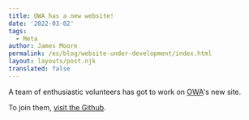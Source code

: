 ```yaml
---
title: OWA has a new website!
date: '2022-03-02'
tags:
  - Meta
author: James Moore
permalink: /es/blog/website-under-development/index.html
layout: layouts/post.njk
translated: false
---
```

A team of enthusiastic volunteers has got to work on [OWA](/)'s new site.

To join them, [visit the Github](https://github.com/OpenWebAdvocacy/website).
